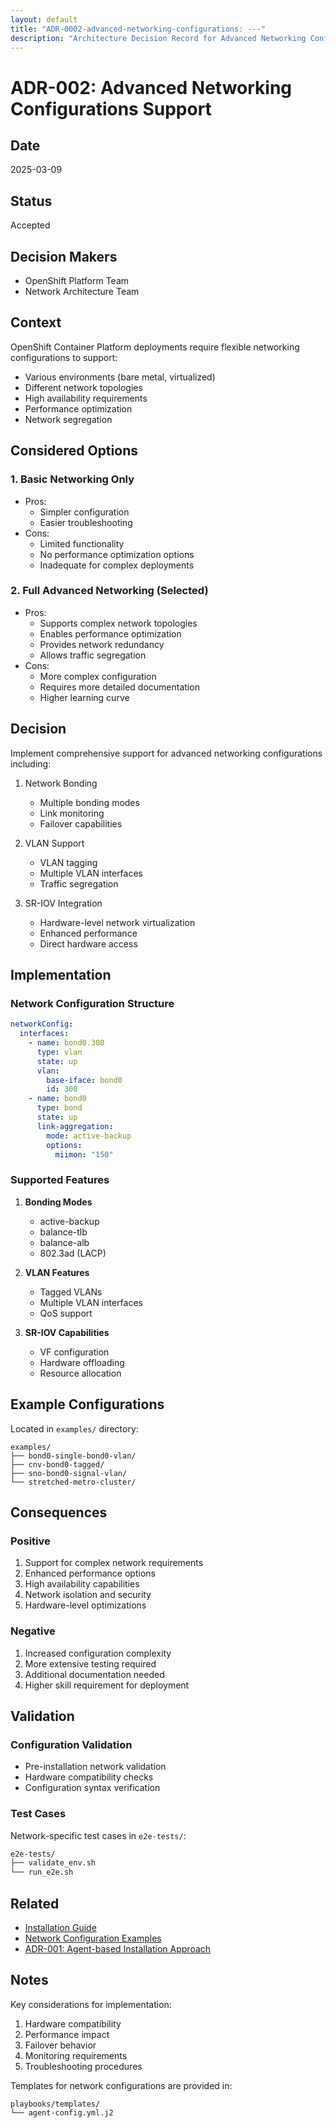 ```yaml
---
layout: default
title: "ADR-0002-advanced-networking-configurations: ---"
description: "Architecture Decision Record for Advanced Networking Configurations Support"
---
```


# ADR-002: Advanced Networking Configurations Support

## Date
2025-03-09

## Status
Accepted

## Decision Makers
- OpenShift Platform Team
- Network Architecture Team

## Context
OpenShift Container Platform deployments require flexible networking configurations to support:
- Various environments (bare metal, virtualized)
- Different network topologies
- High availability requirements
- Performance optimization
- Network segregation

## Considered Options

### 1. Basic Networking Only
- Pros:
  - Simpler configuration
  - Easier troubleshooting
- Cons:
  - Limited functionality
  - No performance optimization options
  - Inadequate for complex deployments

### 2. Full Advanced Networking (Selected)
- Pros:
  - Supports complex network topologies
  - Enables performance optimization
  - Provides network redundancy
  - Allows traffic segregation
- Cons:
  - More complex configuration
  - Requires more detailed documentation
  - Higher learning curve

## Decision
Implement comprehensive support for advanced networking configurations including:
1. Network Bonding
   - Multiple bonding modes
   - Link monitoring
   - Failover capabilities

2. VLAN Support
   - VLAN tagging
   - Multiple VLAN interfaces
   - Traffic segregation

3. SR-IOV Integration
   - Hardware-level network virtualization
   - Enhanced performance
   - Direct hardware access

## Implementation

### Network Configuration Structure
```yaml
networkConfig:
  interfaces:
    - name: bond0.300
      type: vlan
      state: up
      vlan:
        base-iface: bond0
        id: 300
    - name: bond0
      type: bond
      state: up
      link-aggregation:
        mode: active-backup
        options:
          miimon: "150"
```

### Supported Features
1. **Bonding Modes**
   - active-backup
   - balance-tlb
   - balance-alb
   - 802.3ad (LACP)

2. **VLAN Features**
   - Tagged VLANs
   - Multiple VLAN interfaces
   - QoS support

3. **SR-IOV Capabilities**
   - VF configuration
   - Hardware offloading
   - Resource allocation

## Example Configurations
Located in `examples/` directory:
```
examples/
├── bond0-single-bond0-vlan/
├── cnv-bond0-tagged/
├── sno-bond0-signal-vlan/
└── stretched-metro-cluster/
```

## Consequences

### Positive
1. Support for complex network requirements
2. Enhanced performance options
3. High availability capabilities
4. Network isolation and security
5. Hardware-level optimizations

### Negative
1. Increased configuration complexity
2. More extensive testing required
3. Additional documentation needed
4. Higher skill requirement for deployment

## Validation

### Configuration Validation
- Pre-installation network validation
- Hardware compatibility checks
- Configuration syntax verification

### Test Cases
Network-specific test cases in `e2e-tests/`:
```bash
e2e-tests/
├── validate_env.sh
└── run_e2e.sh
```

## Related
- [Installation Guide](../installation-guide)
- [Network Configuration Examples](../examples/)
- [ADR-001: Agent-based Installation Approach](0001-agent-based-installation-approach)

## Notes
Key considerations for implementation:
1. Hardware compatibility
2. Performance impact
3. Failover behavior
4. Monitoring requirements
5. Troubleshooting procedures

Templates for network configurations are provided in:
```
playbooks/templates/
└── agent-config.yml.j2
